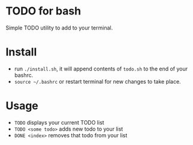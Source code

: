 # TODO for bash
Simple TODO utility to add to your terminal.

# Install
- run `./install.sh`, it will append contents of `todo.sh` to the end of your bashrc. 
- `source ~/.bashrc` or restart terminal for new changes to take place.

# Usage
- `TODO` displays your current TODO list
- `TODO <some todo>` adds new todo to your list
- `DONE <index>` removes that todo from your list
